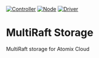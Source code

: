 [![Controller](https://github.com/atomix/consensus/actions/workflows/controller.yml/badge.svg)](https://github.com/atomix/consensus/actions/workflows/controller.yml)
[![Node](https://github.com/atomix/consensus/actions/workflows/node.yml/badge.svg)](https://github.com/atomix/consensus/actions/workflows/node.yml)
[![Driver](https://github.com/atomix/consensus/actions/workflows/driver.yml/badge.svg)](https://github.com/atomix/consensus/actions/workflows/driver.yml)

# MultiRaft Storage

MultiRaft storage for Atomix Cloud
